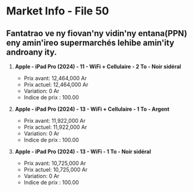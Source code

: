 # Market Info - File 50

## Fantatrao ve ny fiovan'ny vidin'ny entana(PPN) eny amin'ireo supermarchés lehibe amin'ity androany ity.

1. **Apple - iPad Pro (2024) - 11 - WiFi + Cellulaire - 2 To - Noir sidéral**
   - Prix avant: 12,464,000 Ar
   - Prix actuel: 12,464,000 Ar
   - Variation: 0 Ar
   - Indice de prix : 100.00

2. **Apple - iPad Pro (2024) - 13 - WiFi + Cellulaire - 1 To - Argent**
   - Prix avant: 11,922,000 Ar
   - Prix actuel: 11,922,000 Ar
   - Variation: 0 Ar
   - Indice de prix : 100.00

3. **Apple - iPad Pro (2024) - 13 - WiFi - 1 To - Noir sidéral**
   - Prix avant: 10,725,000 Ar
   - Prix actuel: 10,725,000 Ar
   - Variation: 0 Ar
   - Indice de prix : 100.00

